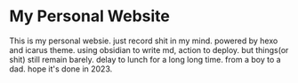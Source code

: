 # My Personal Website
This is my personal websie.
just record shit in my mind.
powered by hexo and icarus theme.
using obsidian to write md, action to deploy.
but things(or shit) still remain barely.
delay to lunch for a long long time.
from a boy to a dad.
hope it's done in 2023.